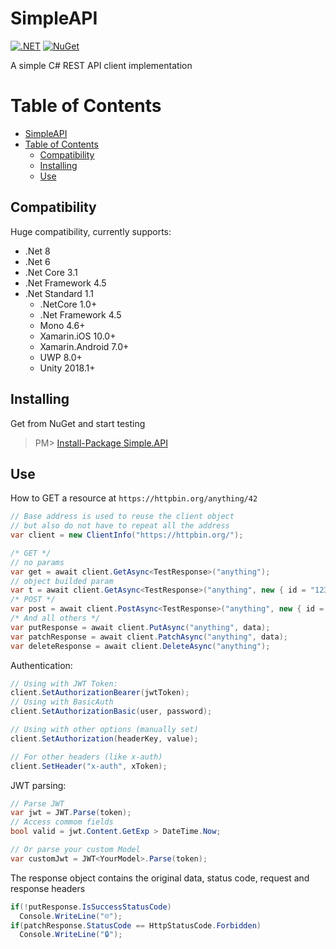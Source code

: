 # SimpleAPI
[![.NET](https://github.com/RafaelEstevamReis/SimpleAPI/actions/workflows/dotnet.yml/badge.svg)](https://github.com/RafaelEstevamReis/SimpleAPI)
[![NuGet](https://buildstats.info/nuget/Simple.API)](https://www.nuget.org/packages/Simple.API)

A simple C# REST API client implementation

# Table of Contents
<!-- TOC -->
- [SimpleAPI](#simpleapi)
- [Table of Contents](#table-of-contents)
  - [Compatibility](#compatibility)
  - [Installing](#installing)
  - [Use](#use)
<!-- /TOC -->

## Compatibility

Huge compatibility, currently supports:
* .Net 8
* .Net 6
* .Net Core 3.1
* .Net Framework 4.5
* .Net Standard 1.1
  * .NetCore 1.0+
  * .Net Framework 4.5
  * Mono 4.6+
  * Xamarin.iOS 10.0+
  * Xamarin.Android 7.0+
  * UWP 8.0+
  * Unity 2018.1+

## Installing

Get from NuGet and start testing

> PM> [Install-Package Simple.API](https://www.nuget.org/packages/Simple.API)

## Use

How to GET a resource at `https://httpbin.org/anything/42`
~~~C#
// Base address is used to reuse the client object 
// but also do not have to repeat all the address
var client = new ClientInfo("https://httpbin.org/");

/* GET */
// no params
var get = await client.GetAsync<TestResponse>("anything");
// object builded param
var t = await client.GetAsync<TestResponse>("anything", new { id = "1234", value = 12.34 });
/* POST */
var post = await client.PostAsync<TestResponse>("anything", new { id = "1234", value = 12.34 });
/* And all others */
var putResponse = await client.PutAsync("anything", data);
var patchResponse = await client.PatchAsync("anything", data);
var deleteResponse = await client.DeleteAsync("anything");
~~~

Authentication:
~~~C#
// Using with JWT Token:
client.SetAuthorizationBearer(jwtToken);
// Using with BasicAuth
client.SetAuthorizationBasic(user, password);

// Using with other options (manually set)
client.SetAuthorization(headerKey, value);

// For other headers (like x-auth)
client.SetHeader("x-auth", xToken);
~~~

JWT parsing:
~~~C#
// Parse JWT
var jwt = JWT.Parse(token);
// Access commom fields
bool valid = jwt.Content.GetExp > DateTime.Now;

// Or parse your custom Model
var customJwt = JWT<YourModel>.Parse(token);
~~~

The response object contains the original data, status code, request and response headers

~~~C#
if(!putResponse.IsSuccessStatusCode) 
  Console.WriteLine("☹️");
if(patchResponse.StatusCode == HttpStatusCode.Forbidden) 
  Console.WriteLine("🔒");
~~~

